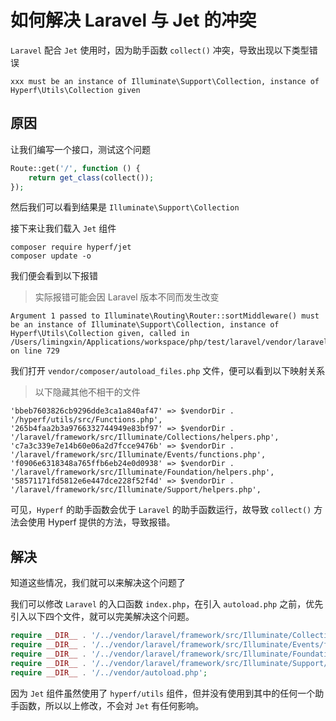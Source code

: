 # 如何解决 Laravel 与 Jet 的冲突

`Laravel` 配合 `Jet` 使用时，因为助手函数 `collect()` 冲突，导致出现以下类型错误

```
xxx must be an instance of Illuminate\Support\Collection, instance of Hyperf\Utils\Collection given
```

## 原因

让我们编写一个接口，测试这个问题

```php
Route::get('/', function () {
    return get_class(collect());
});
```

然后我们可以看到结果是 `Illuminate\Support\Collection`

接下来让我们载入 `Jet` 组件

```shell
composer require hyperf/jet
composer update -o
```

我们便会看到以下报错

> 实际报错可能会因 Laravel 版本不同而发生改变

```
Argument 1 passed to Illuminate\Routing\Router::sortMiddleware() must be an instance of Illuminate\Support\Collection, instance of Hyperf\Utils\Collection given, called in /Users/limingxin/Applications/workspace/php/test/laravel/vendor/laravel/framework/src/Illuminate/Routing/Router.php on line 729
```

我们打开 `vendor/composer/autoload_files.php` 文件，便可以看到以下映射关系

> 以下隐藏其他不相干的文件

```
'bbeb7603826cb9296dde3ca1a840af47' => $vendorDir . '/hyperf/utils/src/Functions.php',
'265b4faa2b3a9766332744949e83bf97' => $vendorDir . '/laravel/framework/src/Illuminate/Collections/helpers.php',
'c7a3c339e7e14b60e06a2d7fcce9476b' => $vendorDir . '/laravel/framework/src/Illuminate/Events/functions.php',
'f0906e6318348a765ffb6eb24e0d0938' => $vendorDir . '/laravel/framework/src/Illuminate/Foundation/helpers.php',
'58571171fd5812e6e447dce228f52f4d' => $vendorDir . '/laravel/framework/src/Illuminate/Support/helpers.php',
```

可见，`Hyperf` 的助手函数会优于 `Laravel` 的助手函数运行，故导致 `collect()` 方法会使用 Hyperf 提供的方法，导致报错。

## 解决

知道这些情况，我们就可以来解决这个问题了

我们可以修改 `Laravel` 的入口函数 `index.php`，在引入 `autoload.php` 之前，优先引入以下四个文件，就可以完美解决这个问题。

```php
require __DIR__ . '/../vendor/laravel/framework/src/Illuminate/Collections/helpers.php';
require __DIR__ . '/../vendor/laravel/framework/src/Illuminate/Events/functions.php';
require __DIR__ . '/../vendor/laravel/framework/src/Illuminate/Foundation/helpers.php';
require __DIR__ . '/../vendor/laravel/framework/src/Illuminate/Support/helpers.php';
require __DIR__ . '/../vendor/autoload.php';
```

因为 `Jet` 组件虽然使用了 `hyperf/utils` 组件，但并没有使用到其中的任何一个助手函数，所以以上修改，不会对 `Jet` 有任何影响。
